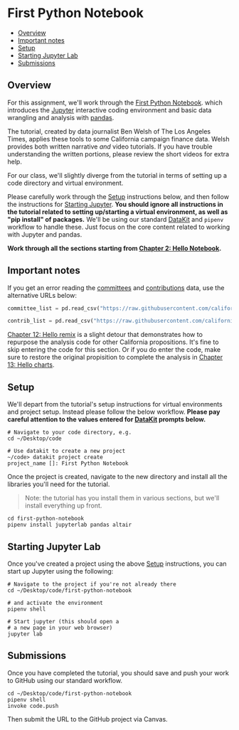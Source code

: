 # First Python Notebook

- [Overview](#overview)
- [Important notes](#important-notes)
- [Setup](#setup)
- [Starting Jupyter Lab](#starting-jupyter-lab)
- [Submissions](#submissions)

## Overview

For this assignment, we'll work through the [First Python Notebook][]. which introduces the [Jupyter](https://jupyter.org/) interactive coding environment and basic data wrangling and analysis with [pandas][].

The tutorial, created by data journalist Ben Welsh of The Los Angeles Times, applies these tools to some California campaign finance data. Welsh provides both written narrative *and* video tutorials. If you have trouble understanding the written portions, please review the short videos for extra help.

For our class, we'll slightly diverge from the tutorial in terms of setting up a code directory and virtual environment.

Please carefully work through the [Setup](#setup) instructions below, and then follow the instructions for [Starting Jupyter](#starting-jupyter). **You should ignore all instructions in the tutorial related to setting up/starting a virtual environment, as well as "pip install" of packages.** We'll be using our standard [DataKit](../docs/datakit.md) and `pipenv` workflow to handle these. Just focus on the core content related to working with Jupyter and pandas.

**Work through all the sections starting from [Chapter 2: Hello Notebook](https://www.firstpythonnotebook.org/notebook/index.html).**

## Important notes

If you get an error reading the [committees][] and [contributions][] data, use the alternative URLs below:

[committees]: https://www.firstpythonnotebook.org/dataframe/index.html#creating-a-dataframe
[contributions]: https://www.firstpythonnotebook.org/dataframe/index.html#creating-another-dataframe

```python
committee_list = pd.read_csv("https://raw.githubusercontent.com/california-civic-data-coalition/first-python-notebook/master/docs/_static/committees.csv")

contrib_list = pd.read_csv("https://raw.githubusercontent.com/california-civic-data-coalition/first-python-notebook/master/docs/_static/contributions.csv")

```

[Chapter 12: Hello remix](https://www.firstpythonnotebook.org/remix/index.html) is a slight detour that demonstrates how to repurpose the analysis code for other California propositions. It's fine to skip entering the code for this section. Or if you do enter the code, make sure to restore the original propisition to complete the analysis in [Chapter 13: Hello charts](https://www.firstpythonnotebook.org/charts/index.html).


## Setup

We'll depart from the tutorial's setup instructions for virtual environments and project setup. Instead please follow the below workflow. **Please pay careful attention to the values entered for [DataKit](../docs/datakit.md) prompts below.**

```
# Navigate to your code directory, e.g.
cd ~/Desktop/code

# Use datakit to create a new project
~/code> datakit project create
project_name []: First Python Notebook
```

Once the project is created, navigate to the new directory and install all the libraries you'll need for the tutorial.

> Note: the tutorial has you install them in various sections, but we'll install everything up front.

```
cd first-python-notebook
pipenv install jupyterlab pandas altair
```

[First Python Notebook]: http://www.firstpythonnotebook.org/
[pandas]: https://pandas.pydata.org/pandas-docs/stable/user_guide/index.html#user-guide

## Starting Jupyter Lab

Once you've created a project using the above [Setup](#setup) instructions, you can start up Jupyter using the following:

```
# Navigate to the project if you're not already there
cd ~/Desktop/code/first-python-notebook

# and activate the environment
pipenv shell

# Start jupyter (this should open a 
# a new page in your web browser)
jupyter lab
```

## Submissions

Once you have completed the tutorial, you should save and push your work to GitHub using our standard workflow.

```
cd ~/Desktop/code/first-python-notebook
pipenv shell
invoke code.push
```

Then submit the URL to the GitHub project via Canvas.